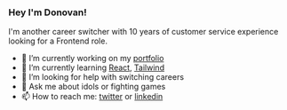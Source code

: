 ### Hey I'm Donovan!

I'm another career switcher with 10 years of customer service experience looking for a Frontend role.

- 🔭 I’m currently working on my [portfolio]
- 🌱 I’m currently learning [React], [Tailwind]
- 🤔 I’m looking for help with switching careers
- 💬 Ask me about idols or fighting games
- 📫 How to reach me: [twitter] or [linkedin]

[React]: http://reactjs.org
[Tailwind]: https://tailwindcss.com/
[jamstack]: https://jamstack.org
[gatsby]: https://www.gatsbyjs.com/
[portfolio]: https://donovangomez.dev/
[twitter]: https://twitter.com/_dono_kun
[linkedin]: https://www.linkedin.com/in/donovan-gomez

